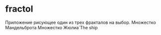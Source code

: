 # fractol
Приложение рисующее один из трех фракталов на выбор.
Множестко Мандельброта
Множестко Жюлиа́ 
The ship
